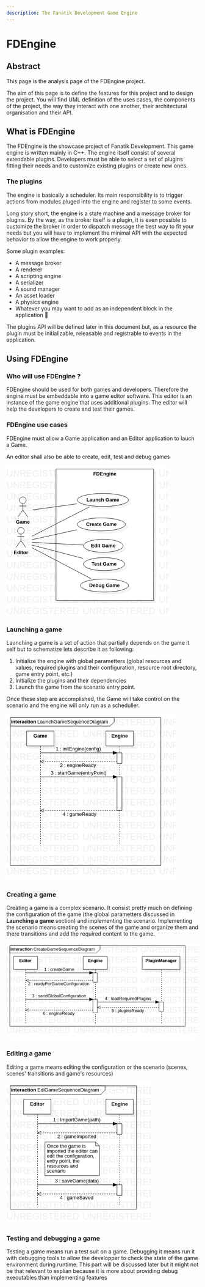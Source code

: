 ```yaml
---
description: The Fanatik Development Game Engine
---
```


# FDEngine

## Abstract

This page is the analysis page of the FDEngine project.

The aim of this page is to define the features for this project and to design the project. You will find UML definition of the uses cases, the components of the project, the way they interact with one another, their architectural organisation and their API.

## What is FDEngine

The FDEngine is the showcase project of Fanatik Development. This game engine is written mainly in C++. The engine itself consist of several extendable plugins. Developers must be able to select a set of plugins fitting their needs and to customize existing plugins or create new ones.

### The plugins

The engine is basically a scheduler. Its main responsibility is to trigger actions from modules pluged into the engine and register to some events.

Long story short, the engine is a state machine and a message broker for plugins. By the way, as the broker itself is a plugin, it is even possible to customize the broker in order to dispatch message the best way to fit your needs but you will have to implement the minimal API with the expected behavior to allow the engine to work properly.

Some plugin examples:

* A message broker
* A renderer
* A scripting engine
* A serializer
* A sound manager
* An asset loader
* A physics engine
* Whatever you may want to add as an independent block in the application 🤷 

The plugins API will be defined later in this document but, as a resource the plugin must be initializable, releasable and registrable to events in the application.

## Using FDEngine

### Who will use FDEngine ?

FDEngine should be used for both games and developers. Therefore the engine must be embeddable into a game editor software. This editor is an instance of the game engine that uses additional plugins. The editor will help the developers to create and test their games.

### FDEngine use cases

FDEngine must allow a Game application and an Editor application  to lauch a Game.

An editor shall also be able to create, edit, test and debug games

![](.gitbook/assets/fdenginemainusecase.png)

### Launching a game

Launching a game is a set of action that partially depends on the game it self but to schematize lets describe it as following:

1. Initialize the engine with global parametters \(global resources and values, required plugins and their configuration, resource root directory, game entry point, etc.\)
2. Initialize the plugins and their dependencies
3. Launch the game from the scenario entry point. 

Once these step are accomplished, the Game will take control on the scenario and the engine will only run as a scheduller.

![](.gitbook/assets/launchgamesequencediagram.png)

### Creating a game

Creating a game is a complex scenario. It consist pretty much on defining the configuration of the game \(the global parametters discussed in **Launching a game** section\) and implementing the scenario. Implementing the scenario means creating the scenes of the game and organize them and there transitions and add the required content to the game.

![](.gitbook/assets/creategamesequencediagram.png)

### Editing a game

Editing a game means editing the configuration or the scenario \(scenes, scenes' transitions and game's resources\)

![](.gitbook/assets/edigamesequencediagram.png)

### Testing and debugging a game

Testing a game means run a test suit on a game. Debugging it means run it with debugging tools to allow the developper to check the state of the game environment during runtime. This part will be discussed later but it might not be that relevant to explian because it is more about providing debug executables than implementing features

